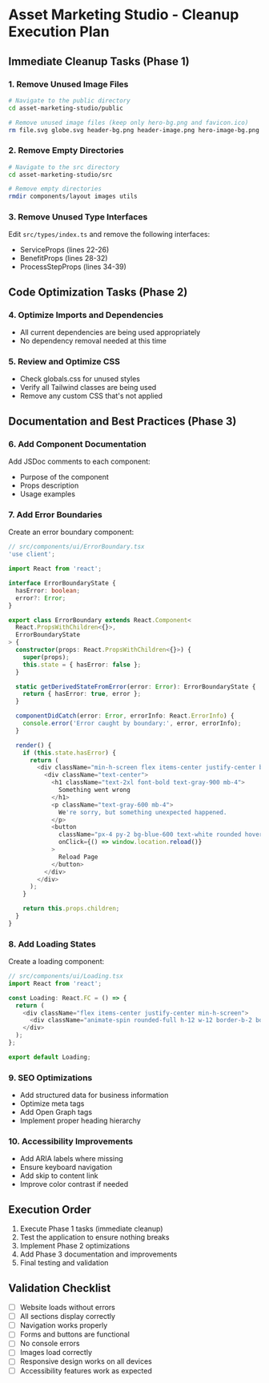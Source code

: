 # Asset Marketing Studio - Cleanup Execution Plan

## Immediate Cleanup Tasks (Phase 1)

### 1. Remove Unused Image Files
```bash
# Navigate to the public directory
cd asset-marketing-studio/public

# Remove unused image files (keep only hero-bg.png and favicon.ico)
rm file.svg globe.svg header-bg.png header-image.png hero-image-bg.png logo.png next.svg vercel.svg window.svg
```

### 2. Remove Empty Directories
```bash
# Navigate to the src directory
cd asset-marketing-studio/src

# Remove empty directories
rmdir components/layout images utils
```

### 3. Remove Unused Type Interfaces
Edit `src/types/index.ts` and remove the following interfaces:
- ServiceProps (lines 22-26)
- BenefitProps (lines 28-32)
- ProcessStepProps (lines 34-39)

## Code Optimization Tasks (Phase 2)

### 4. Optimize Imports and Dependencies
- All current dependencies are being used appropriately
- No dependency removal needed at this time

### 5. Review and Optimize CSS
- Check globals.css for unused styles
- Verify all Tailwind classes are being used
- Remove any custom CSS that's not applied

## Documentation and Best Practices (Phase 3)

### 6. Add Component Documentation
Add JSDoc comments to each component:
- Purpose of the component
- Props description
- Usage examples

### 7. Add Error Boundaries
Create an error boundary component:
```typescript
// src/components/ui/ErrorBoundary.tsx
'use client';

import React from 'react';

interface ErrorBoundaryState {
  hasError: boolean;
  error?: Error;
}

export class ErrorBoundary extends React.Component<
  React.PropsWithChildren<{}>,
  ErrorBoundaryState
> {
  constructor(props: React.PropsWithChildren<{}>) {
    super(props);
    this.state = { hasError: false };
  }

  static getDerivedStateFromError(error: Error): ErrorBoundaryState {
    return { hasError: true, error };
  }

  componentDidCatch(error: Error, errorInfo: React.ErrorInfo) {
    console.error('Error caught by boundary:', error, errorInfo);
  }

  render() {
    if (this.state.hasError) {
      return (
        <div className="min-h-screen flex items-center justify-center bg-gray-100">
          <div className="text-center">
            <h1 className="text-2xl font-bold text-gray-900 mb-4">
              Something went wrong
            </h1>
            <p className="text-gray-600 mb-4">
              We're sorry, but something unexpected happened.
            </p>
            <button
              className="px-4 py-2 bg-blue-600 text-white rounded hover:bg-blue-700"
              onClick={() => window.location.reload()}
            >
              Reload Page
            </button>
          </div>
        </div>
      );
    }

    return this.props.children;
  }
}
```

### 8. Add Loading States
Create a loading component:
```typescript
// src/components/ui/Loading.tsx
import React from 'react';

const Loading: React.FC = () => {
  return (
    <div className="flex items-center justify-center min-h-screen">
      <div className="animate-spin rounded-full h-12 w-12 border-b-2 border-blue-600"></div>
    </div>
  );
};

export default Loading;
```

### 9. SEO Optimizations
- Add structured data for business information
- Optimize meta tags
- Add Open Graph tags
- Implement proper heading hierarchy

### 10. Accessibility Improvements
- Add ARIA labels where missing
- Ensure keyboard navigation
- Add skip to content link
- Improve color contrast if needed

## Execution Order
1. Execute Phase 1 tasks (immediate cleanup)
2. Test the application to ensure nothing breaks
3. Implement Phase 2 optimizations
4. Add Phase 3 documentation and improvements
5. Final testing and validation

## Validation Checklist
- [ ] Website loads without errors
- [ ] All sections display correctly
- [ ] Navigation works properly
- [ ] Forms and buttons are functional
- [ ] No console errors
- [ ] Images load correctly
- [ ] Responsive design works on all devices
- [ ] Accessibility features work as expected